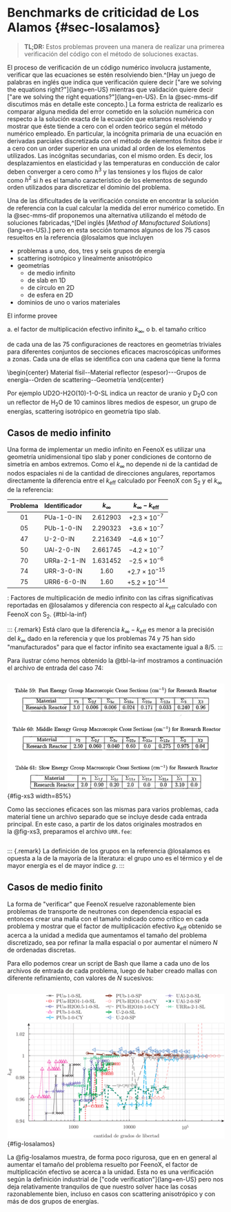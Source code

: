 # Benchmarks de criticidad de Los Alamos {#sec-losalamos}

> **TL;DR:** Estos problemas proveen una manera de realizar una primerea verificación del código con el método de soluciones exactas.

El proceso de verificación de un código numérico involucra justamente, verificar que las ecuaciones se estén resolviendo bien.^[Hay un juego de palabras en inglés que indica que verificación quiere decir ["are we solving the equations right?"]{lang=en-US} mientras que validación quiere decir ["are we solving the right equations?"]{lang=en-US}. En la @sec-mms-dif discutimos más en detalle este concepto.]
La forma estricta de realizarlo es comparar alguna medida del error cometido en la solución numérica con respecto a la solución exacta de la ecuación que estamos resolviendo y mostrar que éste tiende a cero con el orden teórico según el método numérico empleado.
En particular, la incógnita primaria de una ecuación en derivadas parciales discretizada con el método de elementos finitos debe ir a cero con un order superior en una unidad al orden de los elementos utilizados. Las incógnitas secundarias, con el mismo orden.
Es decir, los desplazamientos en elasticidad y las temperaturas en conducción de calor deben converger a cero como $h^3$ y las tensiones y los flujos de calor como $h^2$ si $h$ es el tamaño característico de los elementos de segundo orden utilizados para discretizar el dominio del problema.

Una de las dificultades de la verificación consiste en encontrar la solución de referencia con la cual calcular la medida del error numérico cometido. En la @sec-mms-dif proponemos una alternativa utilizando el método de soluciones fabricadas,^[Del inglés [_Method of Manufactured Solutions_]{lang=en-US}.] pero en esta sección tomamos algunos de los 75 casos resueltos en la referencia @losalamos que incluyen


 * problemas a uno, dos, tres y seis grupos de energía
 * scattering isotrópico y linealmente anisotrópico
 * geometrías
   - de medio infinito
   - de slab en 1D
   - de círculo en 2D
   - de esfera en 2D
 * dominios de uno o varios materiales

El informe provee

 a. el factor de multiplicación efectivo infinito $k_\infty$, o
 b. el tamaño crítico
 
de cada una de las 75 configuraciones de reactores en geometrías triviales para diferentes conjuntos de secciones eficaces macroscópicas uniformes a zonas. Cada una de ellas se identifica con una cadena que tiene la forma

\begin{center}
Material físil--Material reflector (espesor)---Grupos de energía--Orden de scattering--Geometría
\end{center}

Por ejemplo UD2O-H2O(10)-1-0-SL indica un reactor de uranio y D$_2$O con un reflector de H$_2$O de 10 caminos libres medios de espesor, un grupo de energías, scattering isotrópico en geometría tipo slab.




## Casos de medio infinito

Una forma de implementar un medio infinito en FeenoX es utilizar una geometría unidimensional tipo slab y poner condiciones de contorno de simetría en ambos extremos. Como el $k_\infty$ no depende ni de la cantidad de nodos espaciales ni de la cantidad de direcciones angulares, reportamos directamente la diferencia entre el $k_\text{eff}$ calculado por FeenoX con S$_2$ y el $k_\infty$ de la referencia:

Problema | Identificador                             | $k_\infty$               |  $k_\infty - k_\text{eff}$
:-------:|:------------------------------------------|:------------------------:|:------------------------:
 01      | PUa-1-0-IN                                |    2.612903              |   $+2.3 \times 10^{-7}$
 05      | PUb-1-0-IN                                |    2.290323              |   $+3.6 \times 10^{-7}$
 47      | U-2-0-IN                                  |    2.216349              |   $-4.6 \times 10^{-7}$
 50      | UAl-2-0-IN                                |    2.661745              |   $-4.2 \times 10^{-7}$
 70      | URRa-2-1-IN                               |    1.631452              |   $-2.5 \times 10^{-6}$
 74      | URR-3-0-IN                                |    1.60                  |   $+2.7 \times 10^{-15}$
 75      | URR6-6-0-IN                               |    1.60                  |   $+5.2 \times 10^{-14}$

: Factores de multiplicación de medio infinito con las cifras significativas reportadas en @losalamos y diferencia con respecto al $k_\text{eff}$ calculado con FeenoX con S$_2$. {#tbl-la-inf}
         
::: {.remark}
Está claro que la diferencia $k_\infty - k_\text{eff}$ es menor a la precisión del $k_\infty$ dado en la referencia y que los problemas 74 y 75 han sido "manufacturados" para que el factor infinito sea exactamente igual a 8/5.
:::

Para ilustrar cómo hemos obtenido la @tbl-la-inf mostramos a continuación el archivo de entrada del caso 74:

```{.feenox include="la-p74-URR-3-0-IN.fee"}
```

![Secciones eficaces macroscópicas a tres grupos del material URR @losalamos.](xs3.png){#fig-xs3 width=85%}

Como las secciones eficaces son las mismas para varios problemas, cada material tiene un archivo separado que se incluye desde cada entrada principal. En este caso, a partir de los datos originales mostrados en la @fig-xs3, preparamos el archivo `URR.fee`:


```{.feenox include="URR.fee"}
```

::: {.remark}
La definición de los grupos en la referencia @losalamos es opuesta a la de la mayoría de la literatura: el grupo uno es el térmico y el de mayor energía es el de mayor índice $g$.
:::
 
## Casos de medio finito

La forma de "verificar" que FeenoX resuelve razonablemente bien problemas de transporte de neutrones con dependencia espacial es entonces
crear una malla con el tamaño indicado como crítico en cada problema y mostrar que el factor de multiplicación efectivo $k_\text{eff}$ obtenido se acerca a la unidad a medida que aumentamos el tamaño del problema discretizado, sea por refinar la malla espacial o por aumentar el número $N$ de ordenadas discretas. 

Para ello podemos crear un script de Bash que llame a cada uno de los archivos de entrada de cada problema, luego de haber creado mallas con diferente refinamiento, con valores de $N$ sucesivos:

```{.bash include="losalamos.sh"}
```

![Factor de multiplicación vs. cantidad de grados de libertad para 13 de los 75 problemas de @losalamos. A medida que amentamos el tamaño del problema (sea por refinamiento de malla o por incrementar $N$) el $k_\text{eff}$ se acerca a la unidad.](losalamos.svg){#fig-losalamos}

La @fig-losalamos muestra, de forma poco rigurosa, que en en general al aumentar el tamaño del problema resuelto por FeenoX, el factor de multiplicación efectivo se acerca a la unidad.
Esta no es una verificación según la definición industrial de ["code verification"]{lang=en-US} pero nos deja relativamente tranquilos de que nuestro solver hace las cosas razonablemente bien, incluso en casos con scattering anisotrópico y con más de dos grupos de energías.
